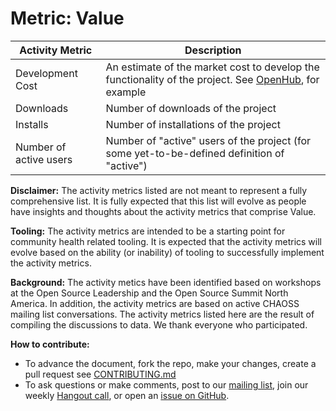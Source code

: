 # Metric: Value

Activity Metric | Description
--- | ---
Development Cost | An estimate of the market cost to develop the functionality of the project.  See [OpenHub](https://blog.openhub.net/project_codebase_cost/), for example
Downloads | Number of downloads of the project
Installs | Number of installations of the project
Number of active users | Number of "active" users of the project (for some yet-to-be-defined definition of "active")

**Disclaimer:**
The activity metrics listed are not meant to represent a fully comprehensive list. It is fully expected that this list will evolve as people have insights and thoughts about the activity metrics that comprise Value.

**Tooling:**
The activity metrics are intended to be a starting point for community health related tooling. It is expected that the activity metrics will evolve based on the ability (or inability) of tooling to successfully implement the activity metrics.

**Background:**
The activity metics have been identified based on workshops at the Open Source Leadership and the Open Source Summit North America. In addition, the activity metrics are based on active CHAOSS mailing list conversations. The activity metrics listed here are the result of compiling the discussions to data. We thank everyone who participated.

**How to contribute:**
- To advance the document, fork the repo, make your changes, create a pull request see [CONTRIBUTING.md][contrib]
- To ask questions or make comments, post to our [mailing list][ml], join our weekly [Hangout call][ho], or open an [issue on GitHub][issue].

[contrib]: .github/CONTRIBUTING.md
[ml]: https://wiki.linuxfoundation.org/chaoss/metrics#mail-list
[ho]: https://wiki.linuxfoundation.org/chaoss/metrics#weekly-hangout
[issue]: https://github.com/chaoss/metrics/issues
